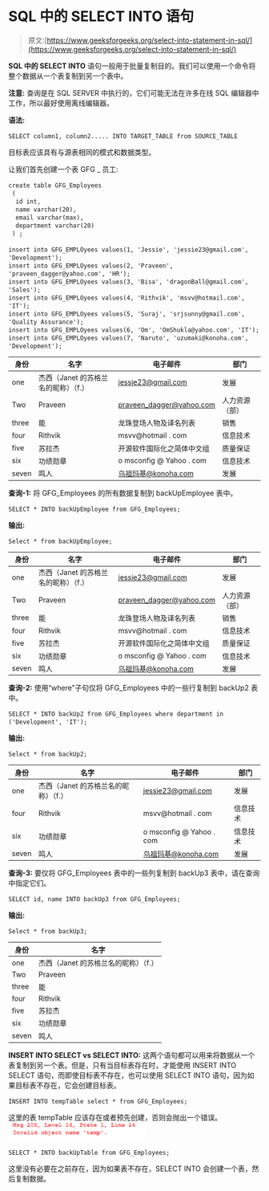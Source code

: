 # SQL 中的 SELECT INTO 语句

> 原文:[https://www.geeksforgeeks.org/select-into-statement-in-sql/](https://www.geeksforgeeks.org/select-into-statement-in-sql/)

**SQL 中的 SELECT INTO** 语句一般用于批量复制目的。我们可以使用一个命令将整个数据从一个表复制到另一个表中。

**注意:**
查询是在 SQL SERVER 中执行的，它们可能无法在许多在线 SQL 编辑器中工作，所以最好使用离线编辑器。

**语法:**

```
SELECT column1, column2..... INTO TARGET_TABLE from SOURCE_TABLE 
```

目标表应该具有与源表相同的模式和数据类型。

让我们首先创建一个表 GFG _ 员工:

```
create table GFG_Employees 
 (
  id int,
  name varchar(20),
  email varchar(max),
  department varchar(20)
 ) ;

insert into GFG_EMPLOyees values(1, 'Jessie', 'jessie23@gmail.com', 'Development'); 
insert into GFG_EMPLOyees values(2, 'Praveen', 'praveen_dagger@yahoo.com', 'HR');
insert into GFG_EMPLOyees values(3, 'Bisa', 'dragonBall@gmail.com', 'Sales'); 
insert into GFG_EMPLOyees values(4, 'Rithvik', 'msvv@hotmail.com', 'IT'); 
insert into GFG_EMPLOyees values(5, 'Suraj', 'srjsunny@gmail.com', 'Quality Assurance');
insert into GFG_EMPLOyees values(6, 'Om', 'OmShukla@yahoo.com', 'IT');
insert into GFG_EMPLOyees values(7, 'Naruto', 'uzumaki@konoha.com', 'Development'); 
```

<center>

| 身份 | 名字 | 电子邮件 | 部门 |
| --- | --- | --- | --- |
| one | 杰西（Janet 的苏格兰名的昵称）（f.） | jessie23@gmail.com | 发展 |
| Two | Praveen | praveen_dagger@yahoo.com | 人力资源（部） |
| three | 能 | 龙珠登场人物及译名列表 | 销售 |
| four | Rithvik | msvv@hotmail . com | 信息技术 |
| five | 苏拉杰 | 开源软件国际化之简体中文组 | 质量保证 |
| six | 功绩勋章 | o msconfig @ Yahoo . com | 信息技术 |
| seven | 鸣人 | 乌祖玛基@konoha.com | 发展 |

</center>

**查询-1:** 将 GFG_Employees 的所有数据复制到 backUpEmployee 表中。

```
SELECT * INTO backUpEmployee from GFG_Employees; 
```

**输出:**

```
Select * from backUpEmployee;
```

<center>

| 身份 | 名字 | 电子邮件 | 部门 |
| --- | --- | --- | --- |
| one | 杰西（Janet 的苏格兰名的昵称）（f.） | jessie23@gmail.com | 发展 |
| Two | Praveen | praveen_dagger@yahoo.com | 人力资源（部） |
| three | 能 | 龙珠登场人物及译名列表 | 销售 |
| four | Rithvik | msvv@hotmail . com | 信息技术 |
| five | 苏拉杰 | 开源软件国际化之简体中文组 | 质量保证 |
| six | 功绩勋章 | o msconfig @ Yahoo . com | 信息技术 |
| seven | 鸣人 | 乌祖玛基@konoha.com | 发展 |

</center>

**查询-2:** 使用“where”子句仅将 GFG_Employees 中的一些行复制到 backUp2 表中。

```
SELECT * INTO backUp2 from GFG_Employees where department in ('Development', 'IT'); 
```

**输出:**

```
Select * from backUp2; 
```

<center>

| 身份 | 名字 | 电子邮件 | 部门 |
| --- | --- | --- | --- |
| one | 杰西（Janet 的苏格兰名的昵称）（f.） | jessie23@gmail.com | 发展 |
| four | Rithvik | msvv@hotmail . com | 信息技术 |
| six | 功绩勋章 | o msconfig @ Yahoo . com | 信息技术 |
| seven | 鸣人 | 乌祖玛基@konoha.com | 发展 |

</center>

**查询-3:** 要仅将 GFG_Employees 表中的一些列复制到 backUp3 表中，请在查询中指定它们。

```
SELECT id, name INTO backUp3 from GFG_Employees; 
```

**输出:**

```
Select * from backUp3; 
```

<center>

| 身份 | 名字 |
| --- | --- |
| one | 杰西（Janet 的苏格兰名的昵称）（f.） |
| Two | Praveen |
| three | 能 |
| four | Rithvik |
| five | 苏拉杰 |
| six | 功绩勋章 |
| seven | 鸣人 |

</center>

**INSERT INTO SELECT vs SELECT INTO:**
这两个语句都可以用来将数据从一个表复制到另一个表。但是，只有当目标表存在时，才能使用 INSERT INTO SELECT 语句，而即使目标表不存在，也可以使用 SELECT INTO 语句，因为如果目标表不存在，它会创建目标表。

```
INSERT INTO tempTable select * from GFG_Employees; 
```

这里的表 tempTable 应该存在或者预先创建，否则会抛出一个错误。
![](img/80a67d784cfa64dbc26a225465faf78f.png)

```
SELECT * INTO backUpTable from GFG_Employees;
```

这里没有必要在之前存在，因为如果表不存在，SELECT INTO 会创建一个表，然后复制数据。